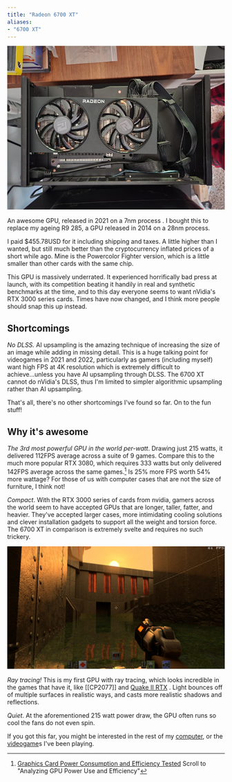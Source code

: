 ```yaml
---
title: "Radeon 6700 XT"
aliases:
- "6700 XT"
---
```

![My 6700XT, installed](notes/images/6700xt.jpg)

<!-- Return available until Aug 22 -->

An awesome GPU, released in 2021 on a 7nm process . I bought this to replace my ageing R9 285, a GPU released in 2014 on a 28nm process.

I paid $455.78USD for it including shipping and taxes. A little higher than I wanted, but still much better than the cryptocurrency inflated prices of a short while ago. Mine is the Powercolor Fighter version, which is a little smaller than other cards with the same chip.

This GPU is massively underrated. It experienced horrifically bad press at launch, with its competition beating it handily in real and synthetic benchmarks at the time, and to this day everyone seems to want nVidia's RTX 3000 series cards. Times have now changed, and I think more people should snap this up instead.

## Shortcomings

*No DLSS.* AI upsampling is the amazing technique of increasing the size of an image while adding in missing detail. This is a huge talking point for videogames in 2021 and 2022, particularly as gamers (including myself) want high FPS at 4K resolution which is extremely difficult to achieve...unless you have AI upsampling through DLSS. The 6700 XT cannot do nVidia's DLSS, thus I'm limited to simpler algorithmic upsampling rather than AI upsampling.

That's all, there's no other shortcomings I've found so far. On to the fun stuff!

## Why it's awesome
*The 3rd most powerful GPU in the world per-watt*. Drawing just 215 watts, it delivered 112FPS average across a suite of 9 games. Compare this to the much more popular RTX 3080, which requires 333 watts but only delivered 142FPS average across the same games.[^1] Is 25% more FPS worth 54% more wattage? For those of us with computer cases that are not the size of furniture, I think not!

*Compact*. With the RTX 3000 series of cards from nvidia, gamers across the world seem to have accepted GPUs that are longer, taller, fatter, and heavier. They've accepted larger cases, more intimidating cooling solutions and clever installation gadgets to support all the weight and torsion force. The 6700 XT in comparison is extremely svelte and requires no such trickery.

![Quake 2 RTX](notes/images/Quake2RTX.jpg)

*Ray tracing!* This is my first GPU with ray tracing, which looks incredible in the games that have it, like [[CP2077]] and [Quake II RTX](https://www.gog.com/game/quake_ii_rtx) . Light bounces off of multiple surfaces in realistic ways, and casts more realistic shadows and reflections.

*Quiet*. At the aforementioned 215 watt power draw, the GPU often runs so cool the fans do not even spin.

If you got this far, you might be interested in the rest of my [computer](notes/computer), or the [videogame](notes/videogame)s I've been playing.

[^1]: [Graphics Card Power Consumption and Efficiency Tested](https://www.tomshardware.com/features/graphics-card-power-consumption-tested) Scroll to "Analyzing GPU Power Use and Efficiency" 